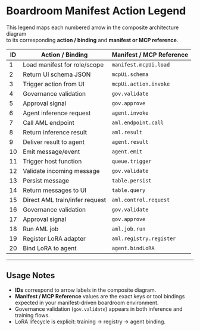 # Boardroom Manifest Action Legend

This legend maps each numbered arrow in the composite architecture diagram  
to its corresponding **action / binding** and **manifest or MCP reference**.

| ID  | Action / Binding                  | Manifest / MCP Reference         |
|-----|------------------------------------|-----------------------------------|
| 1   | Load manifest for role/scope       | `manifest.mcpUi.load`             |
| 2   | Return UI schema JSON              | `mcpUi.schema`                    |
| 3   | Trigger action from UI             | `mcpUi.action.invoke`             |
| 4   | Governance validation              | `gov.validate`                    |
| 5   | Approval signal                    | `gov.approve`                     |
| 6   | Agent inference request            | `agent.invoke`                    |
| 7   | Call AML endpoint                  | `aml.endpoint.call`                |
| 8   | Return inference result            | `aml.result`                      |
| 9   | Deliver result to agent            | `agent.result`                    |
| 10  | Emit message/event                  | `agent.emit`                      |
| 11  | Trigger host function               | `queue.trigger`                   |
| 12  | Validate incoming message           | `gov.validate`                    |
| 13  | Persist message                     | `table.persist`                   |
| 14  | Return messages to UI               | `table.query`                     |
| 15  | Direct AML train/infer request      | `aml.control.request`             |
| 16  | Governance validation               | `gov.validate`                    |
| 17  | Approval signal                     | `gov.approve`                     |
| 18  | Run AML job                         | `aml.job.run`                     |
| 19  | Register LoRA adapter               | `aml.registry.register`           |
| 20  | Bind LoRA to agent                  | `agent.bindLoRA`                   |

---

## Usage Notes
- **IDs** correspond to arrow labels in the composite diagram.
- **Manifest / MCP Reference** values are the exact keys or tool bindings  
  expected in your manifest-driven boardroom environment.
- Governance validation (`gov.validate`) appears in both inference and training flows.
- LoRA lifecycle is explicit: training → registry → agent binding.